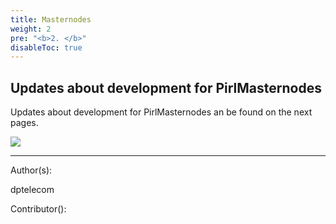 ```yaml
---
title: Masternodes
weight: 2
pre: "<b>2. </b>"
disableToc: true
---
```


## Updates about development for PirlMasternodes

Updates about development for PirlMasternodes an be found on the next pages.

![](/development/images/Pirl_Energy.gif)













---
Author(s):

dptelecom

Contributor():
